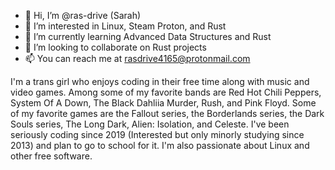 - 👋 Hi, I’m @ras-drive (Sarah)
- 👀 I’m interested in Linux, Steam Proton, and Rust
- 🌱 I’m currently learning Advanced Data Structures and Rust
- 💞️ I’m looking to collaborate on Rust projects
- 📫 You can reach me at rasdrive4165@protonmail.com

I'm a trans girl who enjoys coding in their free time along with music and video games. Among some of my favorite bands are Red Hot Chili Peppers, System Of A Down, The Black Dahliia Murder, Rush, and Pink Floyd. Some of my favorite games are the Fallout series, the Borderlands series, the Dark Souls series, The Long Dark, Alien: Isolation, and Celeste. I've been seriously coding since 2019 (Interested but only minorly studying since 2013) and plan to go to school for it. I'm also passionate about Linux and other free software.

<!---
ras-drive/ras-drive is a ✨ special ✨ repository because its `README.md` (this file) appears on your GitHub profile.
You can click the Preview link to take a look at your changes.
--->
